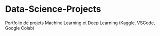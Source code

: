 # Data-Science-Projects
Portfolio de projets Machine Learning et Deep Learning (Kaggle, VSCode, Google Colab)
